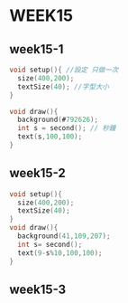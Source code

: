 # WEEK15
## week15-1
```C
void setup(){ //設定 只做一次
  size(400,200);
  textSize(40); //字型大小
}

void draw(){
  background(#792626);
  int s = second(); // 秒鐘
  text(s,100,100);
}
```
## week15-2
```C
void setup(){
  size(400,200);
  textSize(40);
}
void draw(){
  background(41,109,207);
  int s= second();
  text(9-s%10,100,100);
}
```
## week15-3

